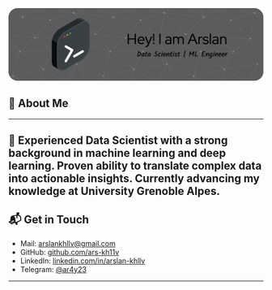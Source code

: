 ![Banner](HEADER.png)

## 👋 About Me
---
💬 Experienced Data Scientist with a strong background in machine learning and deep learning. Proven ability to translate complex data into actionable insights. Currently advancing my knowledge at University Grenoble
Alpes.
---

## 📬 Get in Touch

- Mail: arslankhllv@gmail.com
- GitHub: [github.com/ars-kh11v](https://github.com/ars-kh11v)
- LinkedIn: [linkedin.com/in/arslan-khllv](https://linkedin.com/in/arslan-khllv)
- Telegram: [@ar4y23](https://t.me/ar4y23)
---

